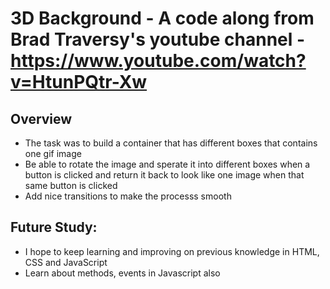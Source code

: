 # 3D Background - A code along from Brad Traversy's youtube channel - https://www.youtube.com/watch?v=HtunPQtr-Xw

## Overview
- The task was to build a container that has different boxes that contains one gif image
- Be able to rotate the image and sperate it into different boxes when a button is clicked and return it back to look like one image when that same button is clicked
- Add nice transitions to make the processs smooth

## Future Study:
- I hope to keep learning and improving on previous knowledge in HTML, CSS and JavaScript
- Learn about methods, events in Javascript also
